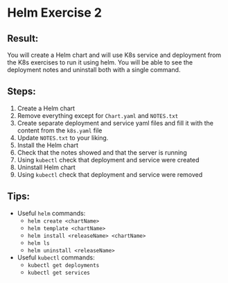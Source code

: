 # Helm Exercise 2

## Result:
You will create a Helm chart and will use K8s service and deployment from the K8s exercises to run it using helm. You will be able to see the deployment notes and uninstall both with a single command.
## Steps:

1. Create a Helm chart
2. Remove everything except for `Chart.yaml` and `NOTES.txt`
3. Create separate deployment and service yaml files and fill it with the content from the `k8s.yaml` file
4. Update `NOTES.txt` to your liking.
5. Install the Helm chart
6. Check that the notes showed and that the server is running
7. Using `kubectl` check that deployment and service were created
8. Uninstall Helm chart
9. Using `kubectl` check that deployment and service were removed


## Tips:
- Useful `helm` commands:
  - `helm create <chartName>`
  - `helm template <chartName>`
  - `helm install <releaseName> <chartName>`
  - `helm ls`
  - `helm uninstall <releaseName>`
- Useful `kubectl` commands:
  - `kubectl get deployments`
  - `kubectl get services`


